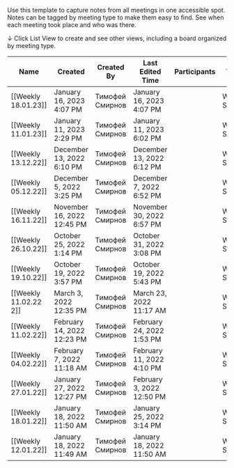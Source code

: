Use this template to capture notes from all meetings in one accessible spot.
Notes can be tagged by meeting type to make them easy to find. 
See when each meeting took place and who was there.

↓ Click List View to create and see other views, including a board organized by meeting type.

|Name|Created|Created By|Last Edited Time|Participants|Type|
|---|---|---|---|---|---|
|[[Weekly 18.01.23]]|January 16, 2023 4:07 PM|Тимофей Смирнов|January 16, 2023 4:07 PM||Weekly Sync|
|[[Weekly 11.01.23]]|January 11, 2023 2:29 PM|Тимофей Смирнов|January 11, 2023 6:02 PM||Weekly Sync|
|[[Weekly 13.12.22]]|December 13, 2022 6:10 PM|Тимофей Смирнов|December 13, 2022 6:12 PM||Weekly Sync|
|[[Weekly 05.12.22]]|December 5, 2022 3:25 PM|Тимофей Смирнов|December 7, 2022 6:52 PM||Weekly Sync|
|[[Weekly 16.11.22]]|November 16, 2022 12:45 PM|Тимофей Смирнов|November 30, 2022 6:57 PM||Weekly Sync|
|[[Weekly 26.10.22]]|October 25, 2022 1:14 PM|Тимофей Смирнов|October 31, 2022 3:08 PM||Weekly Sync|
|[[Weekly 19.10.22]]|October 19, 2022 3:57 PM|Тимофей Смирнов|October 19, 2022 5:43 PM||Weekly Sync|
|[[Weekly 11.02.22 2]]|March 3, 2022 12:35 PM|Тимофей Смирнов|March 23, 2022 11:17 AM||Weekly Sync|
|[[Weekly 11.02.22]]|February 14, 2022 12:23 PM|Тимофей Смирнов|February 24, 2022 1:53 PM||Weekly Sync|
|[[Weekly 04.02.22]]|February 7, 2022 11:18 AM|Тимофей Смирнов|February 11, 2022 4:10 PM||Weekly Sync|
|[[Weekly 27.01.22]]|January 27, 2022 12:27 PM|Тимофей Смирнов|February 3, 2022 12:50 PM||Weekly Sync|
|[[Weekly 18.01.22]]|January 18, 2022 11:50 AM|Тимофей Смирнов|January 25, 2022 3:14 PM||Weekly Sync|
|[[Weekly 12.01.22]]|January 18, 2022 11:49 AM|Тимофей Смирнов|January 18, 2022 11:50 AM||Weekly Sync|